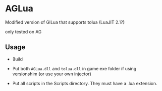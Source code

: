 # AGLua

Modified version of GILua that supports tolua (LuaJIT 2.1?)

only tested on AG

## Usage
- Build

- Put both `AGLua.dll` and `tolua.dll` in game exe folder if using versionshim (or use your own injector)

- Put all scripts in the Scripts directory. They must have a .lua extension.
